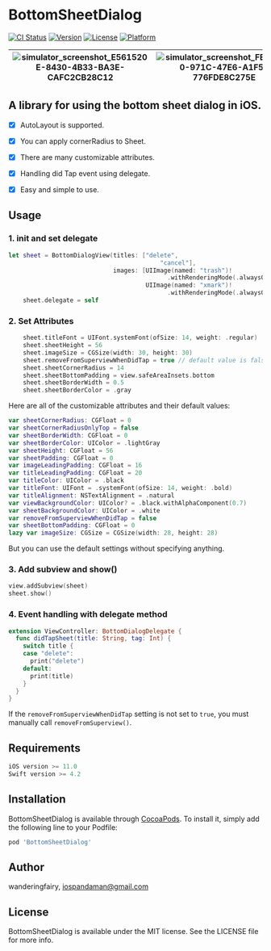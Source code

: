 # BottomSheetDialog

[![CI Status](https://img.shields.io/travis/wanderingfairy/BottomSheetDialog.svg?style=flat)](https://travis-ci.org/wanderingfairy/BottomSheetDialog)
[![Version](https://img.shields.io/cocoapods/v/BottomSheetDialog.svg?style=flat)](https://cocoapods.org/pods/BottomSheetDialog)
[![License](https://img.shields.io/cocoapods/l/BottomSheetDialog.svg?style=flat)](https://cocoapods.org/pods/BottomSheetDialog)
[![Platform](https://img.shields.io/cocoapods/p/BottomSheetDialog.svg?style=flat)](https://cocoapods.org/pods/BottomSheetDialog)

| <img src="https://i.loli.net/2021/08/21/eXuUfKL9lxwOBTv.png" alt="simulator_screenshot_E561520E-8430-4B33-BA3E-CAFC2CB28C12"  /> | ![simulator_screenshot_FE64B750-971C-47E6-A1F5-776FDE8C275E](https://i.loli.net/2021/08/21/195numIZYWARlCM.png) |
| ------------------------------------------------------------ | ------------------------------------------------------------ |



## A library for using the bottom sheet dialog in iOS.

- [x] AutoLayout is supported.
- [x] You can apply cornerRadius to Sheet.
- [x] There are many customizable attributes.
- [x] Handling did Tap event using delegate.
- [x] Easy and simple to use.



## Usage

### 1. init and set delegate

```swift
let sheet = BottomDialogView(titles: ["delete",
                                          "cancel"],
                             images: [UIImage(named: "trash")!
                                            .withRenderingMode(.alwaysOriginal),
                                      UIImage(named: "xmark")!
                                            .withRenderingMode(.alwaysOriginal)])
    sheet.delegate = self
```



### 2. Set Attributes

```swift
    sheet.titleFont = UIFont.systemFont(ofSize: 14, weight: .regular)
    sheet.sheetHeight = 56
    sheet.imageSize = CGSize(width: 30, height: 30)
    sheet.removeFromSuperviewWhenDidTap = true // default value is false
    sheet.sheetCornerRadius = 14
    sheet.sheetBottomPadding = view.safeAreaInsets.bottom
    sheet.sheetBorderWidth = 0.5
    sheet.sheetBorderColor = .gray
```



Here are all of the customizable attributes and their default values:

```swift
var sheetCornerRadius: CGFloat = 0
var sheetCornerRadiusOnlyTop = false
var sheetBorderWidth: CGFloat = 0
var sheetBorderColor: UIColor = .lightGray
var sheetHeight: CGFloat = 56
var sheetPadding: CGFloat = 0
var imageLeadingPadding: CGFloat = 16
var titleLeadingPadding: CGFloat = 20
var titleColor: UIColor = .black
var titleFont: UIFont = .systemFont(ofSize: 14, weight: .bold)
var titleAlignment: NSTextAlignment = .natural
var viewBackgroundColor: UIColor? = .black.withAlphaComponent(0.7)
var sheetBackgroundColor: UIColor = .white
var removeFromSuperviewWhenDidTap = false
var sheetBottomPadding: CGFloat = 0
lazy var imageSize: CGSize = CGSize(width: 28, height: 28)
```

But you can use the default settings without specifying anything.



### 3. Add subview and show()

```swift
view.addSubview(sheet)
sheet.show()
```



### 4. Event handling with delegate method

```swift
extension ViewController: BottomDialogDelegate { 
  func didTapSheet(title: String, tag: Int) {
    switch title {
    case "delete":
      print("delete")
    default:
      print(title)
    }
  }
}
```

If the `removeFromSuperviewWhenDidTap` setting is not set to `true`, you must manually call `removeFromSuperview()`.



## Requirements

```swift
iOS version >= 11.0
Swift version >= 4.2
```



## Installation

BottomSheetDialog is available through [CocoaPods](https://cocoapods.org). To install
it, simply add the following line to your Podfile:

```ruby
pod 'BottomSheetDialog'
```

## Author

wanderingfairy, iospandaman@gmail.com

## License

BottomSheetDialog is available under the MIT license. See the LICENSE file for more info.

